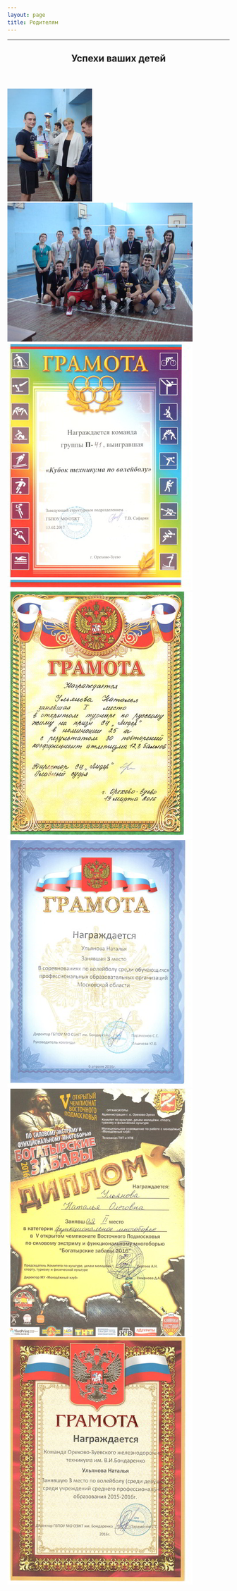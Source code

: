 ```yaml
---
layout: page
title: Родителям
---
```

<section
		data-featherlight-gallery
		data-featherlight-filter="a">
	<hr>
<header class="major">
	<h2>Успехи ваших детей</h2>
</header>
	<div class="posts">
		<article>
			<a href="/par/kubok_texnikuma_po_volejbolu2.jpg" target="_blank" class="image"><img src="/par/pix/kubok_texnikuma_po_volejbolu2.jpg" alt="Кубок техникума по волейболу" /></a>
		</article>
		<article>
			<a href="/par/kubok_texnikuma_po_volejbolu3.jpg" target="_blank" class="image"><img src="/par/pix/kubok_texnikuma_po_volejbolu3.jpg" alt="Кубок техникума по волейболу" /></a>
		</article>
		<article>
			<a href="/par/kubok_texnikuma_po_volejbolu.jpg" target="_blank" class="image"><img src="/par/pix/kubok_texnikuma_po_volejbolu.jpg" alt="Кубок техникума по волейболу" /></a>
		</article>
		<article>
			<a href="/par/gramotaulyanova1.jpg" target="_blank" class="image"><img src="/par/pix/gramotaulyanova1.jpg" alt="Ульянова Наталья" /></a>
		</article>
		<article>
			<a href="/par/gramotaulyanova2.jpg" target="_blank" class="image"><img src="/par/pix/gramotaulyanova2.jpg" alt="Ульянова Наталья" /></a>
		</article>
		<article>
			<a href="/par/gramotaulyanova3.jpg" target="_blank" class="image"><img src="/par/pix/gramotaulyanova3.jpg" alt="Ульянова Наталья" /></a>
		</article>
		<article>
			<a href="/par/gramotaulyanova4.jpg" target="_blank" class="image"><img src="/par/pix/gramotaulyanova4.jpg" alt="Ульянова Наталья" /></a>
		</article>
	</div>
	
</section>